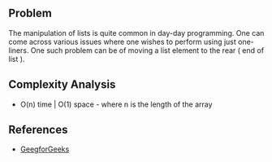 ## Problem

The manipulation of lists is quite common in day-day programming. One can come across various issues where one wishes to perform using just one-liners. One such problem can be of moving a list element to the rear ( end of list ).

## Complexity Analysis
- O(n) time | O(1) space - where n is the length of the array


## References
- [GeegforGeeks](https://www.geeksforgeeks.org/python-move-element-to-end-of-the-list/)

